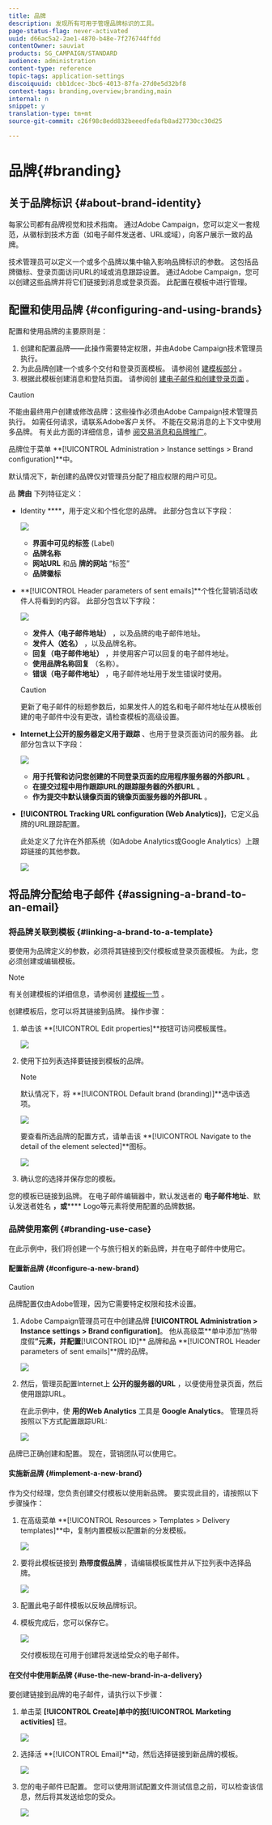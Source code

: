 ```yaml
---
title: 品牌
description: 发现所有可用于管理品牌标识的工具。
page-status-flag: never-activated
uuid: d66ac5a2-2ae1-4870-b48e-7f276744ffdd
contentOwner: sauviat
products: SG_CAMPAIGN/STANDARD
audience: administration
content-type: reference
topic-tags: application-settings
discoiquuid: cbb1dcec-3bc6-4013-87fa-27d0e5d32bf8
context-tags: branding,overview;branding,main
internal: n
snippet: y
translation-type: tm+mt
source-git-commit: c26f98c8edd832beeedfedafb8ad27730cc30d25

---
```



# 品牌{#branding}

## 关于品牌标识 {#about-brand-identity}

每家公司都有品牌视觉和技术指南。 通过Adobe Campaign，您可以定义一套规范，从徽标到技术方面（如电子邮件发送者、URL或域），向客户展示一致的品牌。

技术管理员可以定义一个或多个品牌以集中输入影响品牌标识的参数。 这包括品牌徽标、登录页面访问URL的域或消息跟踪设置。 通过Adobe Campaign，您可以创建这些品牌并将它们链接到消息或登录页面。 此配置在模板中进行管理。

## 配置和使用品牌 {#configuring-and-using-brands}

配置和使用品牌的主要原则是：

1. 创建和配置品牌——此操作需要特定权限，并由Adobe Campaign技术管理员执行。
1. 为此品牌创建一个或多个交付和登录页面模板。 请参阅创 [建模板部分](../../start/using/marketing-activity-templates.md) 。
1. 根据此模板创建消息和登陆页面。 请参阅创 [建电子邮件](../../channels/using/creating-an-email.md)[和创建登录页面](../../channels/using/designing-a-landing-page.md) 。

>[!CAUTION]
>
>不能由最终用户创建或修改品牌：这些操作必须由Adobe Campaign技术管理员执行。 如需任何请求，请联系Adobe客户关怀。 不能在交易消息的上下文中使用多品牌。 有关此方面的详细信息，请参 [阅交易消息和品牌推广](../../channels/using/about-transactional-messaging.md#permissions-and-branding)。

品牌位于菜单 **[!UICONTROL Administration > Instance settings > Brand configuration]**中。

默认情况下，新创建的品牌仅对管理员分配了相应权限的用户可见。

品 **牌由** 下列特征定义：

* Identity ****，用于定义和个性化您的品牌。 此部分包含以下字段：

   ![](assets/branding_01.png)

   * **界面中可见的标签** (Label)
   * **品牌名称**
   * **网站URL** 和品 **牌的网站** “标签”
   * **品牌徽标**

* **[!UICONTROL Header parameters of sent emails]**个性化营销活动收件人将看到的内容。 此部分包含以下字段：

   ![](assets/branding_04_header.png)

   * **发件人（电子邮件地址）** ，以及品牌的电子邮件地址。
   * **发件人（姓名）** ，以及品牌名称。
   * **回复（电子邮件地址）** ，并使用客户可以回复的电子邮件地址。
   * **使用品牌名称回复** （名称）。
   * **错误（电子邮件地址）** ，电子邮件地址用于发生错误时使用。
   >[!CAUTION]
   >
   >更新了电子邮件的标题参数后，如果发件人的姓名和电子邮件地址在从模板创建的电子邮件中没有更改，请检查模板的高级设置。

* **Internet上公开的服务器定义用于跟踪** 、也用于登录页面访问的服务器。 此部分包含以下字段：

   ![](assets/configure_branding_04.png)

   * **用于托管和访问您创建的不同登录页面的应用程序服务器的外部URL** 。
   * **在提交过程中用作跟踪URL的跟踪服务器的外部URL** 。
   * **作为提交中默认镜像页面的镜像页面服务器的外部URL** 。

* **[!UICONTROL Tracking URL configuration (Web Analytics)]**，它定义品牌的URL跟踪配置。

   此处定义了允许在外部系统（如Adobe Analytics或Google Analytics）上跟踪链接的其他参数。

   ![](assets/branding_05.png)

## 将品牌分配给电子邮件 {#assigning-a-brand-to-an-email}

### 将品牌关联到模板 {#linking-a-brand-to-a-template}

要使用为品牌定义的参数，必须将其链接到交付模板或登录页面模板。 为此，您必须创建或编辑模板。

>[!NOTE]
>
>有关创建模板的详细信息，请参阅创 [建模板一节](../../start/using/marketing-activity-templates.md) 。

创建模板后，您可以将其链接到品牌。 操作步骤：

1. 单击该 **[!UICONTROL Edit properties]**按钮可访问模板属性。

   ![](assets/branding_04.png)

1. 使用下拉列表选择要链接到模板的品牌。

   >[!NOTE]
   >
   >默认情况下，将 **[!UICONTROL Default brand (branding)]**选中该选项。

   ![](assets/branding_05.png)

   要查看所选品牌的配置方式，请单击该 **[!UICONTROL Navigate to the detail of the element selected]**图标。

   ![](assets/branding_06.png)

1. 确认您的选择并保存您的模板。

您的模板已链接到品牌。 在电子邮件编辑器中，默认发送者的 **电子邮件地址**、默认发送者姓名 **，或****** Logo等元素将使用配置的品牌数据。

### 品牌使用案例 {#branding-use-case}

在此示例中，我们将创建一个与旅行相关的新品牌，并在电子邮件中使用它。

#### 配置新品牌 {#configure-a-new-brand}

>[!CAUTION]
>
>品牌配置仅由Adobe管理，因为它需要特定权限和技术设置。

1. Adobe Campaign管理员可在中创建品牌 **[!UICONTROL Administration > Instance settings > Brand configuration]**。 他从高级菜**&#x200B;单中添加“热带度假&#x200B;**”元素，并配置**[!UICONTROL ID]** 品牌和品 **[!UICONTROL Header parameters of sent emails]**牌的品牌。

   ![](assets/branding_07.png)

1. 然后，管理员配置Internet上 **公开的服务器的URL** ，以便使用登录页面，然后使用跟踪URL。

   在此示例中，使 **用的Web Analytics** 工具是 **Google Analytics**。 管理员将按照以下方式配置跟踪URL:

   ![](assets/branding_12.png)

品牌已正确创建和配置。 现在，营销团队可以使用它。

#### 实施新品牌 {#implement-a-new-brand}

作为交付经理，您负责创建交付模板以使用新品牌。 要实现此目的，请按照以下步骤操作：

1. 在高级菜单 **[!UICONTROL Resources > Templates > Delivery templates]**中，复制内置模板以配置新的分发模板。

   ![](assets/branding_08.png)

1. 要将此模板链接到 **热带度假品牌** ，请编辑模板属性并从下拉列表中选择品牌。

   ![](assets/branding_09.png)

1. 配置此电子邮件模板以反映品牌标识。
1. 模板完成后，您可以保存它。

   ![](assets/branding_10.png)

   交付模板现在可用于创建将发送给受众的电子邮件。

#### 在交付中使用新品牌 {#use-the-new-brand-in-a-delivery}

要创建链接到品牌的电子邮件，请执行以下步骤：

1. 单击菜 **[!UICONTROL Create]**单中的按**[!UICONTROL Marketing activities]** 钮。

   ![](assets/branding_14.png)

1. 选择活 **[!UICONTROL Email]**动，然后选择链接到新品牌的模板。

   ![](assets/branding_15.png)

1. 您的电子邮件已配置。 您可以使用测试配置文件测试信息之前，可以检查该信息，然后将其发送给您的受众。

   ![](assets/branding_16.png)

